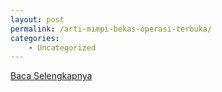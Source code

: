 ```yaml
---
layout: post
permalink: /arti-mimpi-bekas-operasi-terbuka/
categories:
    - Uncategorized
---
```


[Baca Selengkapnya](/05)